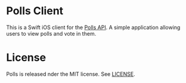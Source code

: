 # Polls Client

This is a Swift iOS client for the [Polls API](https://github.com/apiaryio/polls-api). A simple application allowing users to view polls and vote in them.

# License

Polls is released nder the MIT license. See [LICENSE](LICENSE).

